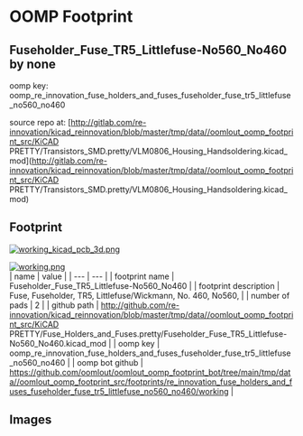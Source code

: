 # OOMP Footprint  
## Fuseholder_Fuse_TR5_Littlefuse-No560_No460  by none  
  
oomp key: oomp_re_innovation_fuse_holders_and_fuses_fuseholder_fuse_tr5_littlefuse_no560_no460  
  
source repo at: [http://gitlab.com/re-innovation/kicad_reinnovation/blob/master/tmp/data//oomlout_oomp_footprint_src/KiCAD PRETTY/Transistors_SMD.pretty/VLM0806_Housing_Handsoldering.kicad_mod](http://gitlab.com/re-innovation/kicad_reinnovation/blob/master/tmp/data//oomlout_oomp_footprint_src/KiCAD PRETTY/Transistors_SMD.pretty/VLM0806_Housing_Handsoldering.kicad_mod)  
## Footprint  
  
[![working_kicad_pcb_3d.png](working_kicad_pcb_3d_600.png)](working_kicad_pcb_3d.png)  
  
[![working.png](working_600.png)](working.png)  
| name | value | 
| --- | --- | 
| footprint name | Fuseholder_Fuse_TR5_Littlefuse-No560_No460 | 
| footprint description | Fuse, Fuseholder, TR5, Littlefuse/Wickmann, No. 460, No560, | 
| number of pads | 2 | 
| github path | http://github.com/re-innovation/kicad_reinnovation/blob/master/tmp/data//oomlout_oomp_footprint_src/KiCAD PRETTY/Fuse_Holders_and_Fuses.pretty/Fuseholder_Fuse_TR5_Littlefuse-No560_No460.kicad_mod | 
| oomp key | oomp_re_innovation_fuse_holders_and_fuses_fuseholder_fuse_tr5_littlefuse_no560_no460 | 
| oomp bot github | https://github.com/oomlout/oomlout_oomp_footprint_bot/tree/main/tmp/data//oomlout_oomp_footprint_src/footprints/re_innovation_fuse_holders_and_fuses_fuseholder_fuse_tr5_littlefuse_no560_no460/working | 
## Images  
